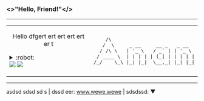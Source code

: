 [//]: <> (The `&nbsp;` is to have Aphelion take up more space)

### <>"Hello, Friend!"</>
---
<table width="100%" align="center">
    <td width="50%">
        <p align="center">
            Hello dfgert ert ert ert ert er t
        <details>
                <summary>:robot:</summary>
                :ghost:
        </details>
        <a href="https://wakatime.com/@mohamed3nan"><img src="https://wakatime.com/badge/user/3741e65c-b1f5-4c15-8419-4c433ee9b28f.svg"></a>
        <img src="https://komarev.com/ghpvc/?username=Mohamed3nan&style=flat&label=github+visits">
        </p>
    </td>
    <td width="50%">
        <pre>
    /\
   /  \     _ __     __ _   _ __
  / /\ \   | '_ \   / _` | | '_ \
 / ____ \  | | | | | (_| | | | | |
/_/    \_\ |_| |_|  \__,_| |_| |_|
</pre>
    </td>
</table>

---


asdsd sdsd sd s | dssd eer: www.wewe.wewe | sdsdssd: ▼



